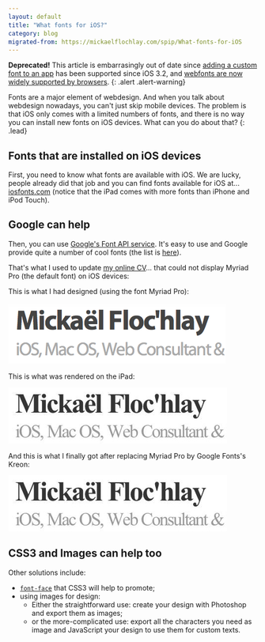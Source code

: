 ```yaml
---
layout: default
title: "What fonts for iOS?"
category: blog
migrated-from: https://mickaelflochlay.com/spip/What-fonts-for-iOS
---
```


**Deprecated!** This article is embarrasingly out of date since [adding a custom font to an app](https://developer.apple.com/documentation/uikit/text_display_and_fonts/adding_a_custom_font_to_your_app) has been supported since iOS 3.2, and [webfonts are now widely supported by browsers](https://developer.mozilla.org/en-US/docs/Web/CSS/@font-face).
{: .alert .alert-warning}

Fonts are a major element of webdesign. And when you talk about webdesign nowadays, you can't just skip mobile devices. The problem is that iOS only comes with a limited numbers of fonts, and there is no way you can install new fonts on iOS devices. What can you do about that?
{: .lead}

## Fonts that are installed on iOS devices

First, you need to know what fonts are available with iOS. We are lucky, people already did that job and you can find fonts available for iOS at... [iosfonts.com](http://iosfonts.com) (notice that the iPad comes with more fonts than iPhone and iPod Touch).

## Google can help

Then, you can use [Google's Font API service](https://developers.google.com/fonts/). It's easy to use and Google provide quite a number of cool fonts (the list is [here](https://fonts.google.com)).

That's what I used to update [my online CV](https://mickaelflochlay.com/cv.html)... that could not display Myriad Pro (the default font) on iOS devices:

This is what I had designed (using the font Myriad Pro):

![Screenshot with Mac's Google Chrome using Myriad Pro](/assets/images/ios-font-designed.png)

This is what was rendered on the iPad:

![Screenshot with iPad where Myriad Pro is replaced by some default fonts](/assets/images/ios-font-rendered.jpg)

And this is what I finally got after replacing Myriad Pro by Google Fonts's Kreon:

![Screenshot with Google Chrome and iPad after changing the font to the Kreon webfont](/assets/images/ios-font-rendered.jpg)

## CSS3 and Images can help too

Other solutions include:

* [`font-face`](http://www.css3.info/preview/web-fonts-with-font-face/) that CSS3 will help to promote;
* using images for design:
    * Either the straightforward use: create your design with Photoshop and export them as images;
    * or the more-complicated use: export all the characters you need as image and JavaScript your design to use them for custom texts.
